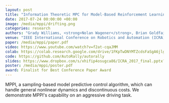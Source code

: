 ```yaml
---
layout: post
title: "Information Theoretic MPC for Model-Based Reinforcement Learning"
date: 2017-07-24 00:00:00 +00:00
image: /media/mppi/drifting.png
categories: research
authors: "Grady Williams, <strong>Nolan Wagener</strong>, Brian Goldfain, Paul Drews, James Rehg, Byron Boots, Evangelos Theodorou"
venue: "IEEE International Conference on Robotics and Automation (ICRA)"
paper: /media/mppi/paper.pdf
video: https://www.youtube.com/watch?v=f2at-cqaJMM
colab: https://colab.research.google.com/drive/1FKpTwDNYMTZcdsFaSgA6jlg6OdLW-wt0?usp=sharing
code: https://github.com/AutoRally/autorally
slides: https://www.dropbox.com/s/xhifip4osugca86/ICRA_2017_final.pptx?dl=0
poster: /media/mppi/poster.pdf
award: Finalist for Best Conference Paper Award
---
```

MPPI, a sampling-based model predictive control algorithm, which can handle general nonlinear dynamics and discontinuous costs.
We demonstrate MPPI's capability on an aggressive driving task.
